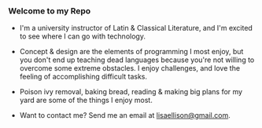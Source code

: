 ### Welcome to my Repo
- I'm a university instructor of Latin & Classical Literature, and I'm excited to see where I can go with technology. 
- Concept & design are the elements of programming I most enjoy, but you don't end up teaching dead languages because you're not willing to overcome some extreme obstacles. I enjoy challenges, and love the feeling of accomplishing difficult tasks. 

- Poison ivy removal, baking bread, reading & making big plans for my yard are some of the things I enjoy most. 
- Want to contact me? Send me an email at lisaellison@gmail.com. 


<!--
**lisaellison/lisaellison** is a ✨ _special_ ✨ repository because its `README.md` (this file) appears on your GitHub profile.

Here are some ideas to get you started:

- 🔭 I’m currently working on ...
- 🌱 I’m currently learning ...
- 👯 I’m looking to collaborate on ...
- 🤔 I’m looking for help with ...
- 💬 Ask me about ...
- 📫 How to reach me: ...
- 😄 Pronouns: ...
- ⚡ Fun fact: ...
-->
